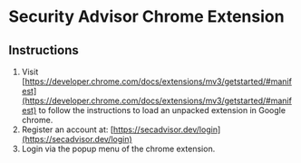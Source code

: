 # Security Advisor Chrome Extension
## Instructions
1. Visit [https://developer.chrome.com/docs/extensions/mv3/getstarted/#manifest](https://developer.chrome.com/docs/extensions/mv3/getstarted/#manifest)
to follow the instructions to load an unpacked extension in Google chrome.
2. Register an account at: [https://secadvisor.dev/login](https://secadvisor.dev/login)
3. Login via the popup menu of the chrome extension.
